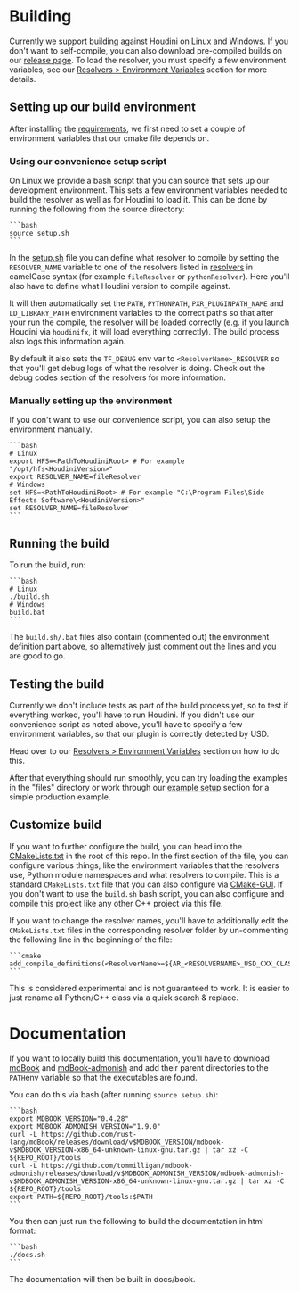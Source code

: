 # Building
Currently we support building against Houdini on Linux and Windows. If you don't want to self-compile, you can also download pre-compiled builds on our [release page](https://github.com/LucaScheller/VFX-UsdAssetResolver/releases). To load the resolver, you must specify a few environment variables, see our [Resolvers > Environment Variables](../resolvers/overview.md#environment-variables) section for more details. 

## Setting up our build environment
After installing the [requirements](./requirements.md), we first need to set a couple of environment variables that our cmake file depends on.

### Using our convenience setup script
On Linux we provide a bash script that you can source that sets up our development environment. This sets a few environment variables needed to build the resolver as well as for Houdini to load it.
This can be done by running the following from the source directory:
~~~admonish info title=""
```bash
source setup.sh
```
~~~

In the [setup.sh](https://github.com/LucaScheller/VFX-UsdAssetResolver/blob/main/setup.sh) file you can define what resolver to compile by setting the `RESOLVER_NAME` variable to one of the resolvers listed in [resolvers](../resolvers/overview.md) in camelCase syntax (for example `fileResolver` or `pythonResolver`). Here you'll also have to define what Houdini version to compile against.

It will then automatically set the `PATH`, `PYTHONPATH`, `PXR_PLUGINPATH_NAME` and `LD_LIBRARY_PATH` environment variables to the correct paths so that after your run the compile, the resolver will be loaded correctly (e.g. if you launch Houdini via `houdinifx`, it will load everything correctly). The build process also logs this information again.

By default it also sets the `TF_DEBUG` env var to `<ResolverName>_RESOLVER` so that you'll get debug logs of what the resolver is doing. Check out the debug codes section of the resolvers for more information.

### Manually setting up the environment
If you don't want to use our convenience script, you can also setup the environment manually.

~~~admonish info title=""
```bash
# Linux
export HFS=<PathToHoudiniRoot> # For example "/opt/hfs<HoudiniVersion>"
export RESOLVER_NAME=fileResolver
# Windows
set HFS=<PathToHoudiniRoot> # For example "C:\Program Files\Side Effects Software\<HoudiniVersion>"
set RESOLVER_NAME=fileResolver
```
~~~

## Running the build
To run the build, run:

~~~admonish info title=""
```bash
# Linux
./build.sh
# Windows
build.bat
```
~~~

The `build.sh/.bat` files also contain (commented out) the environment definition part above, so alternatively just comment out the lines and you are good to go.

## Testing the build
Currently we don't include tests as part of the build process yet, so to test if everything worked, you'll have to run Houdini.
If you didn't use our convenience script as noted above, you'll have to specify a few environment variables, so that our plugin is correctly detected by USD.

Head over to our [Resolvers > Environment Variables](../resolvers/overview.md#environment-variables) section on how to do this.

After that everything should run smoothly, you can try loading the examples in the "files" directory or work through our [example setup](../resolvers/ExampleSetup/overview.md) section for a simple production example.

## Customize build
If you want to further configure the build, you can head into the [CMakeLists.txt](https://github.com/LucaScheller/VFX-UsdAssetResolver/blob/main/CMakeLists.txt) in the root of this repo. In the first section of the file, you can configure various things, like the environment variables that the resolvers use, Python module namespaces and what resolvers to compile.
This is a standard `CMakeLists.txt` file that you can also configure via [CMake-GUI](https://cmake.org/cmake/help/latest/manual/cmake-gui.1.html). If you don't want to use the `build.sh` bash script, you can also configure and compile this project like any other C++ project via this file.

If you want to change the resolver names, you'll have to additionally edit the `CMakeLists.txt` files in the corresponding resolver folder by un-commenting the following line in the beginning of the file:
~~~admonish info title=""
```cmake
add_compile_definitions(<ResolverName>=${AR_<RESOLVERNAME>_USD_CXX_CLASS_NAME})
```
~~~
This is considered experimental and is not guaranteed to work. It is easier to just rename all Python/C++ class via a quick search & replace.

# Documentation
If you want to locally build this documentation, you'll have to download [mdBook](https://github.com/rust-lang/mdBook) and [mdBook-admonish](https://github.com/tommilligan/mdbook-admonish) and add their parent directories to the `PATH`env variable so that the executables are found.

You can do this via bash (after running `source setup.sh`):
~~~admonish info title=""
```bash
export MDBOOK_VERSION="0.4.28"
export MDBOOK_ADMONISH_VERSION="1.9.0"
curl -L https://github.com/rust-lang/mdBook/releases/download/v$MDBOOK_VERSION/mdbook-v$MDBOOK_VERSION-x86_64-unknown-linux-gnu.tar.gz | tar xz -C ${REPO_ROOT}/tools
curl -L https://github.com/tommilligan/mdbook-admonish/releases/download/v$MDBOOK_ADMONISH_VERSION/mdbook-admonish-v$MDBOOK_ADMONISH_VERSION-x86_64-unknown-linux-gnu.tar.gz | tar xz -C ${REPO_ROOT}/tools
export PATH=${REPO_ROOT}/tools:$PATH
```
~~~

You then can just run the following to build the documentation in html format:
~~~admonish info title=""
```bash
./docs.sh
```
~~~

The documentation will then be built in docs/book.